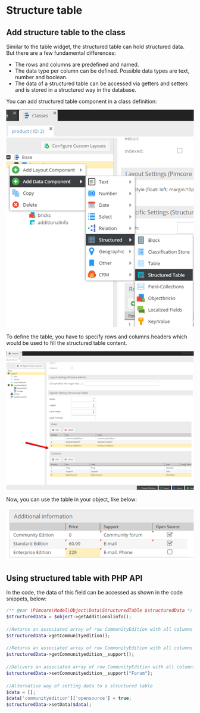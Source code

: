 # Structure table

## Add structure table to the class

Similar to the table widget, the structured table can hold structured data. 
But there are a few fundamental differences:

* The rows and columns are predefined and named.
* The data type per column can be defined. Possible data types are text, number and boolean.
* The data of a structured table can be accessed via getters and setters and is stored in a structured way in the database.

You can add structured table component in a class definition:

![Add structured table component to the class](../../../img/Objects_Structured_Table_add_data_component.png)

To define the table, you have to specify rows and columns headers which would be used to fill the structured table content.

![Structured table definition](../../../img/Objects_Structured_Table_definition.png)

Now, you can use the table in your object, like below:

![Edit object with structured table](../../../img/Objects_Structured_Table_use.png)

## Using structured table with PHP API

In the code, the data of this field can be accessed as shown in the code snippets, below:

```php
/** @var \Pimcore\Model\Object\Data\StructuredTable $structuredData */
$structuredData = $object->getAdditionalinfo();

//Returns an associated array of row CommunityEdition with all columns
$structuredData->getCommunityedition();

//Returns an associated array of row CommunityEdition with all columns
$structuredData->getCommunityedition__support();

//Delivers an associated array of row CommunityEdition with all columns
$structuredData->setCommunityedition__support("Forum");

//Alternative way of setting data to a structured table
$data = [];
$data['communityedition']['opensource'] = true;
$structuredData->setData($data);
```